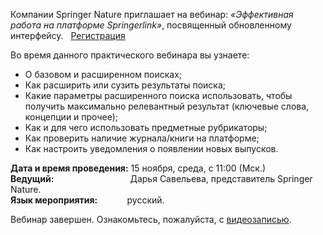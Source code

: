 Компании Springer Nature приглашает на вебинар:
_«Эффективная работа на платформе Springerlink»_, посвященный обновленному интерфейсу.   [Регистрация](https://us06web.zoom.us/meeting/register/tZUoduGtqD0qHtzEclfrJt59i8Elne0GMR3w#/registration)

Во время данного практического вебинара вы узнаете:
*   О базовом и расширенном поисках;
*   Как расширить или сузить результаты поиска;
*   Какие параметры расширенного поиска использовать, чтобы получить максимально релевантный результат (ключевые слова, концепции и прочее);
*   Как и для чего использовать предметные рубрикаторы;
*   Как проверить наличие журнала/книги на платформе;
*   Как настроить уведомления о появлении новых выпусков.

**Дата и время проведения:** 15 ноября, среда, с 11:00 (Мск.)
\
**Ведущий:**                               Дарья Савельева, представитель Springer Nature.
\
**Язык мероприятия:**            русский.

Вебинар завершен. Ознакомьтесь, пожалуйста, с [видеозаписью](https://owc.100k20.ru/index.php/s/K2DMqmfd7pbzmdJ#/files_mediaviewer/Springerlink%20%D0%B2%D0%B5%D0%B1%D0%B8%D0%BD%D0%B0%D1%80%2015.11.23.mp4).
